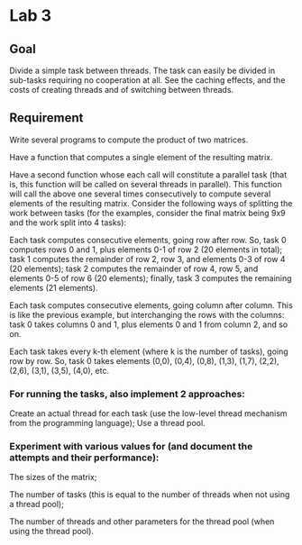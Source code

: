 # Lab 3

## Goal

Divide a simple task between threads. The task can easily be divided in sub-tasks requiring no cooperation at all. See the caching effects, and the costs of creating threads and of switching between threads.

## Requirement

Write several programs to compute the product of two matrices.

Have a function that computes a single element of the resulting matrix.

Have a second function whose each call will constitute a parallel task (that is, this function will be called on several threads in parallel). This function will call the above one several times consecutively to compute several elements of the resulting matrix. Consider the following ways of splitting the work between tasks (for the examples, consider the final matrix being 9x9 and the work split into 4 tasks):

Each task computes consecutive elements, going row after row. So, task 0 computes rows 0 and 1, plus elements 0-1 of row 2 (20 elements in total); task 1 computes the remainder of row 2, row 3, and elements 0-3 of row 4 (20 elements); task 2 computes the remainder of row 4, row 5, and elements 0-5 of row 6 (20 elements); finally, task 3 computes the remaining elements (21 elements).

Each task computes consecutive elements, going column after column. This is like the previous example, but interchanging the rows with the columns: task 0 takes columns 0 and 1, plus elements 0 and 1 from column 2, and so on.

Each task takes every k-th element (where k is the number of tasks), going row by row. So, task 0 takes elements (0,0), (0,4), (0,8), (1,3), (1,7), (2,2), (2,6), (3,1), (3,5), (4,0), etc. 

### For running the tasks, also implement 2 approaches:

Create an actual thread for each task (use the low-level thread mechanism from the programming language);
Use a thread pool. 

### Experiment with various values for (and document the attempts and their performance):

The sizes of the matrix;

The number of tasks (this is equal to the number of threads when not using a thread pool);

The number of threads and other parameters for the thread pool (when using the thread pool). 